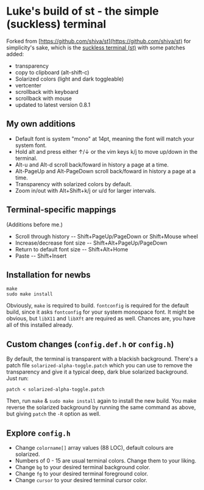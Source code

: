 # Luke's build of st - the simple (suckless) terminal
Forked from [https://github.com/shiva/st](https://github.com/shiva/st) for simplicity's sake, which is the [suckless terminal (st)](https://st.suckless.org/) with some patches added:

+ transparency
+ copy to clipboard (alt-shift-c)
+ Solarized colors (light and dark toggleable)
+ vertcenter
+ scrollback with keyboard
+ scrollback with mouse
+ updated to latest version 0.8.1

## My own additions

+ Default font is system "mono" at 14pt, meaning the font will match your system font.
+ Hold alt and press either ↑/↓ or the vim keys k/j to move up/down in the terminal.
+ Alt-u and Alt-d scroll back/foward in history a page at a time.
+ Alt-PageUp and Alt-PageDown scroll back/foward in history a page at a time.
+ Transparency with solarized colors by default.
+ Zoom in/out with Alt+Shift+k/j or u/d for larger intervals.

## Terminal-specific mappings

(Additions before me.)

+ Scroll through history -- Shift+PageUp/PageDown or Shift+Mouse wheel
+ Increase/decrease font size -- Shift+Alt+PageUp/PageDown
+ Return to default font size -- Shift+Alt+Home
+ Paste -- Shift+Insert

## Installation for newbs

```
make
sudo make install
```

Obviously, `make` is required to build. `fontconfig` is required for the default build, since it asks `fontconfig` for your system monospace font.  It might be obvious, but `libX11` and `libXft` are required as well. Chances are, you have all of this installed already.

## Custom changes (`config.def.h` or `config.h`)

By default, the terminal is transparent with a blackish background. There's a patch file `solarized-alpha-toggle.patch` which you can use to remove the transparency and give it a typical deep, dark blue solarized background. Just run:

```
patch < solarized-alpha-toggle.patch
```

Then, run `make` & `sudo make install` again to install the new build. You make reverse the solarized background by running the same command as above, but giving `patch` the `-R` option as well.

## Explore `config.h`

+ Change `colorname[]` array values (88 LOC), default colours are solarized.
+ Numbers of 0 - 15 are usual terminal colors. Change them to your liking.
+ Change `bg` to your desired terminal background color.
+ Change `fg` to your desired terminal foreground color.
+ Change `cursor` to your desired terminal cursor color.
